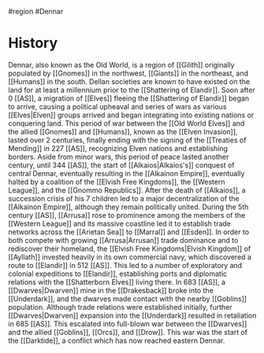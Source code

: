 #region #Dennar 
# History
Dennar, also known as the Old World, is a region of [[Gilith]] originally populated by [[Gnomes]] in the northwest, [[Giants]] in the northeast, and [[Humans]] in the south. Dellan societies are known to have existed on the land for at least a millennium prior to the [[Shattering of Elandir]].
Soon after 0 [[AS]], a migration of [[Elves]] fleeing the [[Shattering of Elandir]] began to arrive, causing a political upheaval and series of wars as various [[Elves|Elven]] groups arrived and began integrating into existing nations or conquering land. This period of war between the [[Old World Elves]] and the allied [[Gnomes]] and [[Humans]], known as the [[Elven Invasion]], lasted over 2 centuries, finally ending with the signing of the [[Treaties of Mending]] in 227 [[AS]], recognizing Elven nations and establishing borders. 
Aside from minor wars, this period of peace lasted another century, until 344 [[AS]], the start of [[Alkaios|Alkaios's]] conquest of central Dennar, eventually resulting in the [[Alkainon Empire]], eventually halted by a coalition of the [[Elvish Free Kingdoms]], the [[Western League]], and the [[Gnommo Republics]]. 
After the death of [[Alkaios]], a succession crisis of his 7 children led to a major decentralization of the [[Alkainon Empire]], although they remain politically united. 
During the 5th century [[AS]], [[Arrusa]] rose to prominence among the members of the [[Western League]] and its massive coastline led it to establish trade networks across the [[Arietan Sea]] to [[Marral]] and [[Esden]].
In order to both compete with growing [[Arrusa|Arrusan]] trade dominance and to rediscover their homeland, the [[Elvish Free Kingdoms|Elvish Kingdom]] of [[Ayllath]] invested heavily in its own commercial navy, which discovered a route to [[Elandir]] in 512 [[AS]]. This led to a number of exploratory and colonial expeditions to [[Elandir]], establishing ports and diplomatic relations with the [[Shatterborn Elves]] living there.
In 683 [[AS]], a [[Dwarves|Dwarven]] mine in the [[Drakesback]] broke into the [[Underdark]], and the dwarves made contact with the nearby [[Goblins]] population. Although trade relations were established initially, further [[Dwarves|Dwarven]] expansion into the [[Underdark]] resulted in retaliation in 685 [[AS]]. This escalated into full-blown war between the [[Dwarves]] and the allied [[Goblins]], [[Orcs]], and [[Drow]]. This war was the start of the [[Darktide]], a conflict which has now reached eastern Dennar.